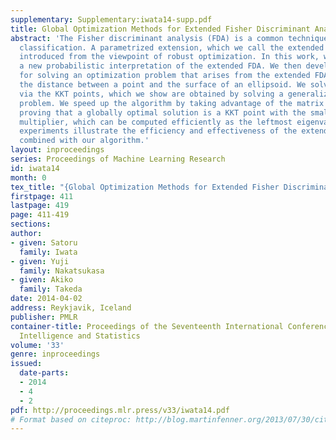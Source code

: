 ```yaml
---
supplementary: Supplementary:iwata14-supp.pdf
title: Global Optimization Methods for Extended Fisher Discriminant Analysis
abstract: 'The Fisher discriminant analysis (FDA) is a common technique for binary
  classification. A parametrized extension, which we call the extended FDA, has been
  introduced from the viewpoint of robust optimization. In this work, we first give
  a new probabilistic interpretation of the extended FDA. We then develop algorithms
  for solving an optimization problem that arises from the extended FDA: computing
  the distance between a point and the surface of an ellipsoid. We solve this problem
  via the KKT points, which we show are obtained by solving a generalized eigenvalue
  problem. We speed up the algorithm by taking advantage of the matrix structure and
  proving that a globally optimal solution is a KKT point with the smallest Lagrange
  multiplier, which can be computed efficiently as the leftmost eigenvalue. Numerical
  experiments illustrate the efficiency and effectiveness of the extended FDA model
  combined with our algorithm.'
layout: inproceedings
series: Proceedings of Machine Learning Research
id: iwata14
month: 0
tex_title: "{Global Optimization Methods for Extended Fisher Discriminant Analysis}"
firstpage: 411
lastpage: 419
page: 411-419
sections: 
author:
- given: Satoru
  family: Iwata
- given: Yuji
  family: Nakatsukasa
- given: Akiko
  family: Takeda
date: 2014-04-02
address: Reykjavik, Iceland
publisher: PMLR
container-title: Proceedings of the Seventeenth International Conference on Artificial
  Intelligence and Statistics
volume: '33'
genre: inproceedings
issued:
  date-parts:
  - 2014
  - 4
  - 2
pdf: http://proceedings.mlr.press/v33/iwata14.pdf
# Format based on citeproc: http://blog.martinfenner.org/2013/07/30/citeproc-yaml-for-bibliographies/
---
```


